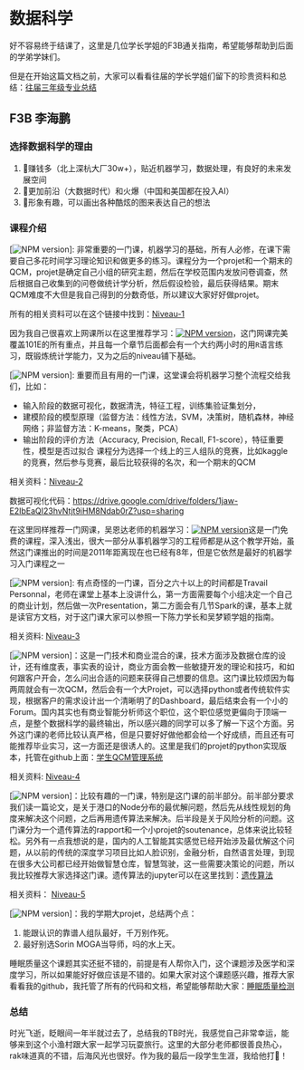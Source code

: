 # 数据科学
好不容易终于结课了，这里是几位学长学姐的F3B通关指南，希望能够帮助到后面的学弟学妹们。

但是在开始这篇文档之前，大家可以看看往届的学长学姐们留下的珍贵资料和总结：[往届三年级专业总结](3A专业总结.pdf)

## F3B 李海鹏
### 选择数据科学的理由
1. 🎁赚钱多（北上深杭大厂30w+），贴近机器学习，数据处理，有良好的未来发展空间
2. 💪更加前沿（大数据时代）和火爆（中国和美国都在投入AI）
3. 🌈形象有趣，可以画出各种酷炫的图来表达自己的想法
### 课程介绍
[![NPM version](https://img.shields.io/badge/Niveau--1-%E7%BB%9F%E8%AE%A1%E5%AD%A6-red.svg)]: 非常重要的一门课，机器学习的基础，所有人必修，在课下需要自己多花时间学习理论知识和做更多的练习。课程分为一个projet和一个期末的QCM，projet是确定自己小组的研究主题，然后在学校范围内发放问卷调查，然后根据自己收集到的问卷做统计学分析，然后假设检验，最后获得结果。期末QCM难度不大但是我自己得到的分数奇低，所以建议大家好好做projet。

所有的相关资料可以在这个链接中找到：[Niveau-1](https://drive.google.com/drive/folders/1XSCo7Fqw8HM3oKVUPqPCtO3di1MLwh82?usp=sharing)

因为我自己很喜欢上网课所以在这里推荐学习：[![NPM version](https://img.shields.io/badge/cousera-Statistic%20with%20R-blue.svg)](https://www.coursera.org/specializations/statistics)，这门网课完美覆盖101E的所有重点，并且每一个章节后面都会有一个大约两小时的用`R`语言练习，既锻炼统计学能力，又为之后的niveau铺下基础。

[![NPM version](https://img.shields.io/badge/Niveau--2-%E6%95%B0%E6%8D%AE%E6%8C%96%E6%8E%98-red.svg)]: 重要而且有用的一门课，这堂课会将机器学习整个流程交给我们，比如：
* 输入阶段的数据可视化，数据清洗，特征工程，训练集验证集划分，
* 建模阶段的模型原理（监督方法：线性方法，SVM，决策树，随机森林，神经网络；非监督方法：K-means，聚类，PCA）
* 输出阶段的评价方法（Accuracy, Precision, Recall, F1-score），特征重要性，模型是否过拟合
课程分为选择一个线上的三人组队的竞赛，比如kaggle的竞赛，然后参与竞赛，最后比较获得的名次，和一个期末的QCM

相关资料：[Niveau-2](https://drive.google.com/drive/folders/17Of3oGdUtwQmFVtCt57XnwvEOfg42kBW?usp=sharing)

数据可视化代码：https://drive.google.com/drive/folders/1jaw-E2IbEaQI23hvNtjt9iHM8Ndab0rZ?usp=sharing

在这里同样推荐一门网课，吴恩达老师的机器学习：[![NPM version](https://img.shields.io/badge/cousera-Machine%20Learning-blue.svg)](https://www.coursera.org/learn/machine-learning)这是一门免费的课程，深入浅出，很大一部分从事机器学习的工程师都是从这个教学开始，虽然这门课推出的时间是2011年距离现在也已经有8年，但是它依然是最好的机器学习入门课程之一

[![NPM version](https://img.shields.io/badge/Niveau--3-%E5%A4%A7%E6%95%B0%E6%8D%AE-red.svg)]: 有点奇怪的一门课，百分之六十以上的时间都是Travail Personnal，老师在课堂上基本上没讲什么，第一方面需要每个小组决定一个自己的商业计划，然后做一次Presentation，第二方面会有几节Spark的课，基本上就是读官方文档，对于这门课大家可以参照一下陈力学长和吴梦颖学姐的指南。

相关资料: [Niveau-3](https://drive.google.com/drive/folders/1mrgyilV59J2i14oqaNWg-pPStsTDJ-7F?usp=sharing)

[![NPM version](https://img.shields.io/badge/Niveau--4-%E5%95%86%E4%B8%9A%E6%99%BA%E8%83%BD-red.svg)]：这是一门技术和商业混合的课，技术方面涉及数据仓库的设计，还有维度表，事实表的设计，商业方面会教一些敏捷开发的理论和技巧，和如何跟客户开会，怎么问出合适的问题来获得自己想要的信息。这门课比较烦因为每两周就会有一次QCM，然后会有一个大Projet，可以选择python或者传统软件实现，根据客户的需求设计出一个清晰明了的Dashboard，最后结束会有一个小的Forum。国内其实也有商业智能分析师这个职位，这个职位感觉更偏向于顶端一点，是整个数据科学的最终输出，所以感兴趣的同学可以多了解一下这个方面。另外这门课的老师比较认真严格，但是只要好好做他都会给一个好成绩，而且还有可能推荐毕业实习，这一方面还是很诱人的。这里是我们的projet的python实现版本，托管在github上面：[学生QCM管理系统](https://github.com/lhaippp/Dash_Student_Management_System)

相关资料: [Niveau-4](https://drive.google.com/drive/folders/1t6C7JNm7kYCtt32WVwNzLvujkKIexjEg?usp=sharing)

[![NPM version](https://img.shields.io/badge/Niveau--5-%E5%86%B3%E7%AD%96%E8%AE%BA-red.svg)]：比较有趣的一门课，特别是这门课的前半部分。前半部分要求我们读一篇论文，是关于港口的Node分布的最优解问题，然后先从线性规划的角度来解决这个问题，之后再用遗传算法来解决。后半段是关于风险分析的问题。这门课分为一个遗传算法的rapport和一个小projet的soutenance，总体来说比较轻松。另外有一点我想说的是，国内的人工智能其实感觉已经开始涉及最优解这个问题，从以前的传统的深度学习项目比如人脸识别，金融分析，自然语言处理，到现在很多大公司都已经开始做智慧仓库，智慧驾驶，这一些需要决策论的问题，所以我比较推荐大家选择这门课。遗传算法的jupyter可以在这里找到：[遗传算法](GA-Hub-Distribution.ipynb)

相关资料： [Niveau-5](https://drive.google.com/drive/folders/1shh2g__ZFqqgOS8UBqW8o4MSxm5fnOdx?usp=sharing)

[![NPM version](https://img.shields.io/badge/ProjetISA-SleepQuality-blue.svg)]：我的学期大projet，总结两个点：
1. 能跟认识的靠谱人组队最好，千万别作死。
2. 最好别选Sorin MOGA当导师，吗的水上天。

睡眠质量这个课题其实还挺不错的，前提是有人帮你入门，这个课题涉及医学和深度学习，所以如果能好好做应该是不错的。如果大家对这个课题感兴趣，推荐大家看看我的github，我托管了所有的代码和文档，希望能够帮助大家：[睡眠质量检测](https://github.com/lhaippp/Measuring-Sleep-Quality)

### 总结
时光飞逝，眨眼间一年半就过去了，总结我的TB时光，我感觉自己非常幸运，能够来到这个小渔村跟大家一起学习玩耍旅行。这里的大部分老师都很善良热心，rak味道真的不错，后海风光也很好。作为我的最后一段学生生涯，我给他打💯！
